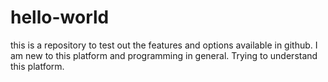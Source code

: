 # hello-world
this is a repository to test out the features and options available in github. I am new to this platform and programming in general. Trying to understand this platform.
